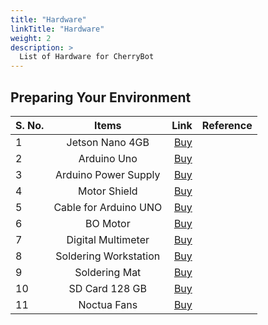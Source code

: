 ```yaml
---
title: "Hardware"
linkTitle: "Hardware"
weight: 2
description: >
  List of Hardware for CherryBot
---
```


## Preparing Your Environment

| S. No. |Items        |   Link        | Reference  |
| ------------- |:-------------:| -----:| -----:|
| 1 | Jetson Nano 4GB| [Buy](https://www.tannatechbiz.com/brand/nvidia/nvidia-development-board.html) |  |
| 2 | Arduino Uno | [Buy](https://robu.in/product/original-arduino-uno-rev3/) | |
| 3 | Arduino Power Supply | [Buy](https://robu.in/product/orange-5v-3a-power-supply-adapter-charger-with-5-5mm-dc-plug/) | |
| 4 | Motor Shield | [Buy](https://robu.in/product/l298p-motor-driver-shield-for-arduino/) | | 
| 5 | Cable for Arduino UNO | [Buy](https://robu.in/product/cable-for-arduino-uno-mega-usb-a-to-b-1m/) | | 
| 6 | BO Motor | [Buy](https://robu.in/product/300-rpm-bo-motor-straight/) | | 
| 7 | Digital Multimeter | [Buy](https://www.amazon.in/Fluke-106-Sized-Digital-Multimeter/) | | 
| 8 | Soldering Workstation | [Buy](https://sumitron.com/product/hakko-fx-801-soldering-station/) | |
| 9 | Soldering Mat | [Buy](https://www.amazon.in/Scout-Insulation-Silicone-Magnetic-Soldering/dp/B07W98FT6D/) | |
| 10 | SD Card 128 GB | [Buy](https://www.amazon.in/SanDisk-microSDXC-Memory-Adapter-SDSQUAR-128G-GN6MA/dp/B073JYC4XM/) | | 
| 11 | Noctua Fans | [Buy](https://www.primeabgb.com/online-price-reviews-india/nocuta-nf-a14-ippc-3000-pwm-140mm-pwm-aao-frame-technology-and-sso2-bearing-fan/) | | 12 | USB C Power Cable | [Buy]() | | 



